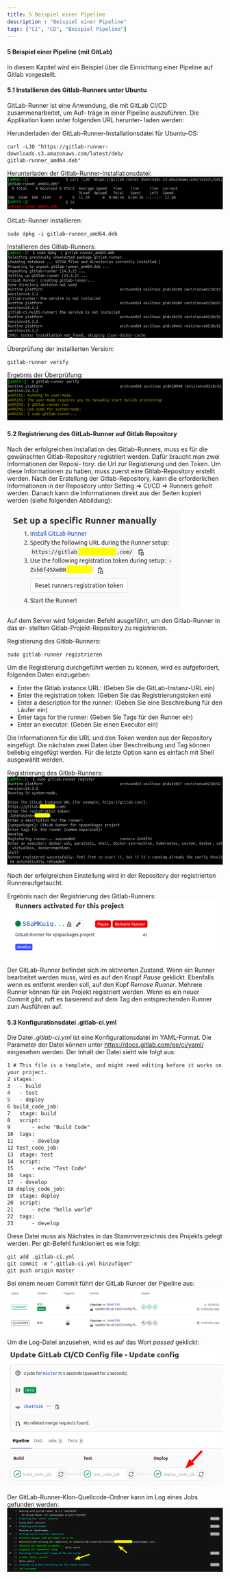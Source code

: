 ```yaml
---
title: 5 Beispiel einer Pipeline
description : "Beispiel einer Pipeline"
tags: ["CI", "CD", "Beispiel Pipeline"]
---
```


#### 5 Beispiel einer Pipeline (mit GitLab)

In diesem Kapitel wird ein Beispiel über die Einrichtung einer Pipeline auf Gitlab vorgestellt.

#### 5.1 Installieren des Gitlab-Runners unter Ubuntu
GitLab-Runner ist eine Anwendung, die mit GitLab CI/CD zusammenarbeitet, um Auf-
träge in einer Pipeline auszuführen. Die Applikation kann unter folgenden URL herunter-
laden werden:

Herunderladen der GitLab-Runner-Installationsdatei für Ubuntu-OS:
```
curl -LJO "https://gitlab-runner-downloads.s3.amazonaws.com/latest/deb/
gitlab-runner_amd64.deb"
```

Herunterladen der Gitlab-Runner-Installationsdatei:
![Herunterladen der Gitlab-Runner-Installationsdatei](/webhandbook/ci_cd/images/1.png?width=40pc)


GitLab-Runner installieren:
```
sudo dpkg -i gitlab-runner_amd64.deb
```

Installieren des Gitlab-Runners:
![Installieren des Gitlab-Runners](/webhandbook/ci_cd/images/2.png?width=40pc)

Überprüfung der installierten Version:
```
gitlab-runner verify
```

Ergebnis der Überprüfung:
![Installieren des Gitlab-Runners](/webhandbook/ci_cd/images/3.png?width=40pc)

#### 5.2 Registrierung des GitLab-Runner auf Gitlab Repository

Nach der erfolgreichen Installation des Gitlab-Runners, muss es für die gewünschten
Gitlab-Repository registriert werden. Dafür braucht man zwei Informationen der Reposi-
tory: die Url zur Registierung und den Token. Um diese Informationen zu haben, muss
zuerst eine Gitlab-Repository erstellt werden. Nach der Erstellung der Gitlab-Repository,
kann die erforderlichen Informationen in der Repository unter Setting => CI/CD =>
Runners geholt werden. Danach kann die Informationen direkt aus der Seiten kopiert
werden (siehe folgenden Abbildung):

![Die URL und der Token der Repository](/webhandbook/ci_cd/images/5.png?width=40pc)

Auf dem Server wird folgenden Befehl ausgeführt, um den Gitlab-Runner in das er-
stellten Gitlab-Projekt-Repository zu registrieren.

Registierung des Gitlab-Runners:
```
sudo gitlab-runner registrieren
```

Um die Registierung durchgeführt werden zu können, wird es aufgefordert, folgenden
Daten einzugeben:

- Enter the Gitlab instance URL: (Geben Sie die GitLab-Instanz-URL ein)
- Enter the registration token: (Geben Sie das Registrierungstoken ein)
- Enter a description for the runner: (Geben Sie eine Beschreibung für den Läufer ein)
- Enter tags for the runner: (Geben Sie Tags für den Runner ein)
- Enter an executor: (Geben Sie einen Executor ein)

Die Informationen für die URL und den Token werden aus der Repository eingefügt. Die
nächsten zwei Daten über Beschreibung und Tag können beliebig eingefügt werden. Für
die letzte Option kann es einfach mit Shell ausgewählt werden.

Registrierung des Gitlab-Runners:
![Registrierung des Gitlab-Runners](/webhandbook/ci_cd/images/4.png?width=40pc)

Nach der erfolgreichen Einstellung wird in der Repository der registrierten Runneraufgetaucht.

Ergebnis nach der Registrierung des Gitlab-Runners:
![Ergebnis nach der Registrierung des Gitlab-Runners](/webhandbook/ci_cd/images/6.png?width=40pc)

Der GitLab-Runner befindet sich im aktivierten Zustand. Wenn ein Runner bearbeitet
werden muss, wird es auf den Knopf _Pause_ geklickt. Ebenfalls wenn es entfernt werden
soll, auf den Kopf _Remove Runner_.
Mehrere Runner können für ein Projekt registriert werden. Wenn es ein neuer Commit
gibt, ruft es basierend auf dem Tag den entsprechenden Runner zum Ausführen auf.

#### 5.3 Konfigurationsdatei .gitlab-ci.yml

Die Datei _.gitlab-ci.yml_ ist eine Konfigurationsdatei im YAML-Format. Die Parameter
der Datei können unter https://docs.gitlab.com/ee/ci/yaml/ eingesehen werden. Der Inhalt
der Datei sieht wie folgt aus:

```
1 # This file is a template, and might need editing before it works on your project.
2 stages:
3   - build
4   - test
5   - deploy
6 build_code_job:
7   stage: build
8   script:
9       - echo "Build Code"
10  tags:
11      - develop
12 test_code_job:
13  stage: test
14  script:
15      - echo "Test Code"
16  tags:
17  - develop
18 deploy_code_job:
19  stage: deploy
20  script:
21      - echo "hello world"
22  tags:
23      - develop
```

Diese Datei muss als Nächstes in das Stammverzeichnis des Projekts gelegt werden.
Per git-Befehl funktioniert es wie folgt:

```
git add .gitlab-ci.yml
git commit -m ".gitlab-ci.yml hinzufügen"
git push origin master
```

Bei einem neuen Commit führt der GitLab Runner der Pipeline aus:
![Ausführung des Pipelines](/webhandbook/ci_cd/images/7.png?width=40pc)

Um die Log-Datei anzusehen, wird es auf das Wort _passed_ geklickt:
![Detaillierte Information einer Pipeline](/webhandbook/ci_cd/images/8.png?width=40pc)

Der GitLab-Runner-Klon-Quellcode-Ordner kann im Log eines Jobs gefunden werden:
![Quellcode der Pipelines](/webhandbook/ci_cd/images/9.png?width=40pc)